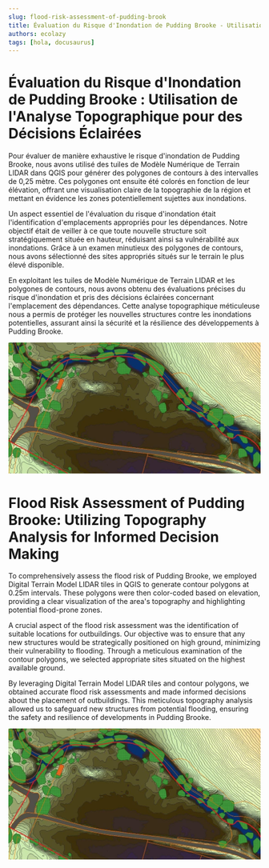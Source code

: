 ```yaml
---
slug: flood-risk-assessment-of-pudding-brook
title: Évaluation du Risque d'Inondation de Pudding Brooke - Utilisation de l'Analyse Topographique pour des Décisions Éclairées
authors: ecolazy
tags: [hola, docusaurus]
---
```


# Évaluation du Risque d'Inondation de Pudding Brooke : Utilisation de l'Analyse Topographique pour des Décisions Éclairées

Pour évaluer de manière exhaustive le risque d'inondation de Pudding Brooke, nous avons utilisé des tuiles de Modèle Numérique de Terrain LIDAR dans QGIS pour générer des polygones de contours à des intervalles de 0,25 mètre. Ces polygones ont ensuite été colorés en fonction de leur élévation, offrant une visualisation claire de la topographie de la région et mettant en évidence les zones potentiellement sujettes aux inondations.

Un aspect essentiel de l'évaluation du risque d'inondation était l'identification d'emplacements appropriés pour les dépendances. Notre objectif était de veiller à ce que toute nouvelle structure soit stratégiquement située en hauteur, réduisant ainsi sa vulnérabilité aux inondations. Grâce à un examen minutieux des polygones de contours, nous avons sélectionné des sites appropriés situés sur le terrain le plus élevé disponible.

En exploitant les tuiles de Modèle Numérique de Terrain LIDAR et les polygones de contours, nous avons obtenu des évaluations précises du risque d'inondation et pris des décisions éclairées concernant l'emplacement des dépendances. Cette analyse topographique méticuleuse nous a permis de protéger les nouvelles structures contre les inondations potentielles, assurant ainsi la sécurité et la résilience des développements à Pudding Brooke.


![Docusaurus Plushie](/img/pudding-brook.jpg)

# Flood Risk Assessment of Pudding Brooke: Utilizing Topography Analysis for Informed Decision Making

To comprehensively assess the flood risk of Pudding Brooke, we employed Digital Terrain Model LIDAR tiles in QGIS to generate contour polygons at 0.25m intervals. These polygons were then color-coded based on elevation, providing a clear visualization of the area's topography and highlighting potential flood-prone zones.

A crucial aspect of the flood risk assessment was the identification of suitable locations for outbuildings. Our objective was to ensure that any new structures would be strategically positioned on high ground, minimizing their vulnerability to flooding. Through a meticulous examination of the contour polygons, we selected appropriate sites situated on the highest available ground.

By leveraging Digital Terrain Model LIDAR tiles and contour polygons, we obtained accurate flood risk assessments and made informed decisions about the placement of outbuildings. This meticulous topography analysis allowed us to safeguard new structures from potential flooding, ensuring the safety and resilience of developments in Pudding Brooke.






![Docusaurus Plushie](/img/pudding-brook.jpg)
